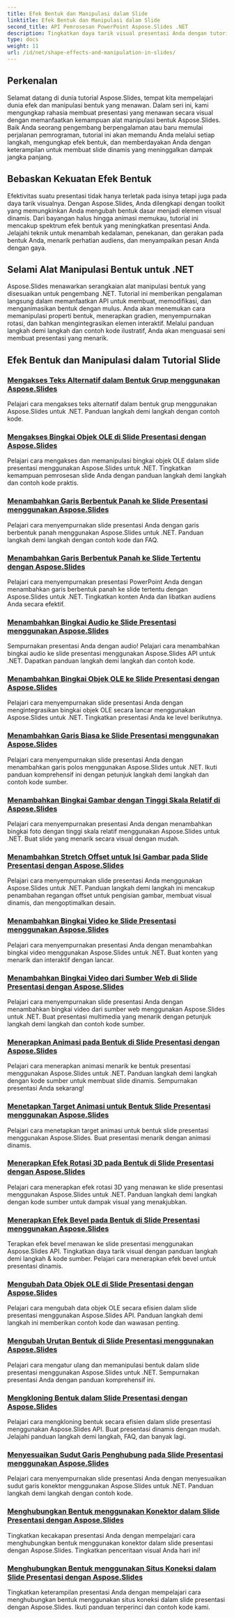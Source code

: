 ```yaml
---
title: Efek Bentuk dan Manipulasi dalam Slide
linktitle: Efek Bentuk dan Manipulasi dalam Slide
second_title: API Pemrosesan PowerPoint Aspose.Slides .NET
description: Tingkatkan daya tarik visual presentasi Anda dengan tutorial Aspose.Slides tentang efek dan manipulasi bentuk. Pelajari cara membuat slide menakjubkan menggunakan efek bentuk, animasi, dan banyak lagi.
type: docs
weight: 11
url: /id/net/shape-effects-and-manipulation-in-slides/
---
```


## Perkenalan

Selamat datang di dunia tutorial Aspose.Slides, tempat kita mempelajari dunia efek dan manipulasi bentuk yang menawan. Dalam seri ini, kami mengungkap rahasia membuat presentasi yang menawan secara visual dengan memanfaatkan kemampuan alat manipulasi bentuk Aspose.Slides. Baik Anda seorang pengembang berpengalaman atau baru memulai perjalanan pemrograman, tutorial ini akan memandu Anda melalui setiap langkah, mengungkap efek bentuk, dan memberdayakan Anda dengan keterampilan untuk membuat slide dinamis yang meninggalkan dampak jangka panjang.

## Bebaskan Kekuatan Efek Bentuk

Efektivitas suatu presentasi tidak hanya terletak pada isinya tetapi juga pada daya tarik visualnya. Dengan Aspose.Slides, Anda dilengkapi dengan toolkit yang memungkinkan Anda mengubah bentuk dasar menjadi elemen visual dinamis. Dari bayangan halus hingga animasi memukau, tutorial ini mencakup spektrum efek bentuk yang meningkatkan presentasi Anda. Jelajahi teknik untuk menambah kedalaman, penekanan, dan gerakan pada bentuk Anda, menarik perhatian audiens, dan menyampaikan pesan Anda dengan gaya.

## Selami Alat Manipulasi Bentuk untuk .NET

Aspose.Slides menawarkan serangkaian alat manipulasi bentuk yang disesuaikan untuk pengembang .NET. Tutorial ini memberikan pengalaman langsung dalam memanfaatkan API untuk membuat, memodifikasi, dan menganimasikan bentuk dengan mulus. Anda akan menemukan cara memanipulasi properti bentuk, menerapkan gradien, menyempurnakan rotasi, dan bahkan mengintegrasikan elemen interaktif. Melalui panduan langkah demi langkah dan contoh kode ilustratif, Anda akan menguasai seni membuat presentasi yang menarik.

## Efek Bentuk dan Manipulasi dalam Tutorial Slide
### [Mengakses Teks Alternatif dalam Bentuk Grup menggunakan Aspose.Slides](./accessing-alt-text-group-shapes/)
Pelajari cara mengakses teks alternatif dalam bentuk grup menggunakan Aspose.Slides untuk .NET. Panduan langkah demi langkah dengan contoh kode.
### [Mengakses Bingkai Objek OLE di Slide Presentasi dengan Aspose.Slides](./accessing-ole-object-frames/)
Pelajari cara mengakses dan memanipulasi bingkai objek OLE dalam slide presentasi menggunakan Aspose.Slides untuk .NET. Tingkatkan kemampuan pemrosesan slide Anda dengan panduan langkah demi langkah dan contoh kode praktis.
### [Menambahkan Garis Berbentuk Panah ke Slide Presentasi menggunakan Aspose.Slides](./adding-arrow-shaped-lines/)
Pelajari cara menyempurnakan slide presentasi Anda dengan garis berbentuk panah menggunakan Aspose.Slides untuk .NET. Panduan langkah demi langkah dengan contoh kode dan FAQ.
### [Menambahkan Garis Berbentuk Panah ke Slide Tertentu dengan Aspose.Slides](./adding-arrow-lines-to-specific-slides/)
Pelajari cara menyempurnakan presentasi PowerPoint Anda dengan menambahkan garis berbentuk panah ke slide tertentu dengan Aspose.Slides untuk .NET. Tingkatkan konten Anda dan libatkan audiens Anda secara efektif.
### [Menambahkan Bingkai Audio ke Slide Presentasi menggunakan Aspose.Slides](./adding-audio-frames/)
Sempurnakan presentasi Anda dengan audio! Pelajari cara menambahkan bingkai audio ke slide presentasi menggunakan Aspose.Slides API untuk .NET. Dapatkan panduan langkah demi langkah dan contoh kode.
### [Menambahkan Bingkai Objek OLE ke Slide Presentasi dengan Aspose.Slides](./adding-ole-object-frames/)
Pelajari cara menyempurnakan slide presentasi Anda dengan mengintegrasikan bingkai objek OLE secara lancar menggunakan Aspose.Slides untuk .NET. Tingkatkan presentasi Anda ke level berikutnya.
### [Menambahkan Garis Biasa ke Slide Presentasi menggunakan Aspose.Slides](./adding-plain-lines/)
Pelajari cara menyempurnakan slide presentasi Anda dengan menambahkan garis polos menggunakan Aspose.Slides untuk .NET. Ikuti panduan komprehensif ini dengan petunjuk langkah demi langkah dan contoh kode sumber.
### [Menambahkan Bingkai Gambar dengan Tinggi Skala Relatif di Aspose.Slides](./adding-picture-frames-relative-scale/)
Pelajari cara menyempurnakan presentasi Anda dengan menambahkan bingkai foto dengan tinggi skala relatif menggunakan Aspose.Slides untuk .NET. Buat slide yang menarik secara visual dengan mudah.
### [Menambahkan Stretch Offset untuk Isi Gambar pada Slide Presentasi dengan Aspose.Slides](./adding-stretch-offset-image-fill/)
Pelajari cara menyempurnakan slide presentasi Anda menggunakan Aspose.Slides untuk .NET. Panduan langkah demi langkah ini mencakup penambahan regangan offset untuk pengisian gambar, membuat visual dinamis, dan mengoptimalkan desain.
### [Menambahkan Bingkai Video ke Slide Presentasi menggunakan Aspose.Slides](./adding-video-frames/)
Pelajari cara menyempurnakan presentasi Anda dengan menambahkan bingkai video menggunakan Aspose.Slides untuk .NET. Buat konten yang menarik dan interaktif dengan lancar.
### [Menambahkan Bingkai Video dari Sumber Web di Slide Presentasi dengan Aspose.Slides](./adding-video-frames-from-web-source/)
Pelajari cara menyempurnakan slide presentasi Anda dengan menambahkan bingkai video dari sumber web menggunakan Aspose.Slides untuk .NET. Buat presentasi multimedia yang menarik dengan petunjuk langkah demi langkah dan contoh kode sumber.
### [Menerapkan Animasi pada Bentuk di Slide Presentasi dengan Aspose.Slides](./applying-animations-to-shapes/)
Pelajari cara menerapkan animasi menarik ke bentuk presentasi menggunakan Aspose.Slides untuk .NET. Panduan langkah demi langkah dengan kode sumber untuk membuat slide dinamis. Sempurnakan presentasi Anda sekarang!
### [Menetapkan Target Animasi untuk Bentuk Slide Presentasi menggunakan Aspose.Slides](./setting-animation-targets-shapes/)
Pelajari cara menetapkan target animasi untuk bentuk slide presentasi menggunakan Aspose.Slides. Buat presentasi menarik dengan animasi dinamis.
### [Menerapkan Efek Rotasi 3D pada Bentuk di Slide Presentasi dengan Aspose.Slides](./applying-3d-rotation-effect-shapes/)
Pelajari cara menerapkan efek rotasi 3D yang menawan ke slide presentasi menggunakan Aspose.Slides untuk .NET. Panduan langkah demi langkah dengan kode sumber untuk dampak visual yang menakjubkan.
### [Menerapkan Efek Bevel pada Bentuk di Slide Presentasi menggunakan Aspose.Slides](./applying-bevel-effects-shapes/)
Terapkan efek bevel menawan ke slide presentasi menggunakan Aspose.Slides API. Tingkatkan daya tarik visual dengan panduan langkah demi langkah & kode sumber. Pelajari cara menerapkan efek bevel untuk presentasi dinamis.
### [Mengubah Data Objek OLE di Slide Presentasi dengan Aspose.Slides](./changing-ole-object-data/)
Pelajari cara mengubah data objek OLE secara efisien dalam slide presentasi menggunakan Aspose.Slides API. Panduan langkah demi langkah ini memberikan contoh kode dan wawasan penting.
### [Mengubah Urutan Bentuk di Slide Presentasi menggunakan Aspose.Slides](./changing-order-shapes/)
Pelajari cara mengatur ulang dan memanipulasi bentuk dalam slide presentasi menggunakan Aspose.Slides untuk .NET. Sempurnakan presentasi Anda dengan panduan komprehensif ini.
### [Mengkloning Bentuk dalam Slide Presentasi dengan Aspose.Slides](./cloning-shapes/)
Pelajari cara mengkloning bentuk secara efisien dalam slide presentasi menggunakan Aspose.Slides API. Buat presentasi dinamis dengan mudah. Jelajahi panduan langkah demi langkah, FAQ, dan banyak lagi.
### [Menyesuaikan Sudut Garis Penghubung pada Slide Presentasi menggunakan Aspose.Slides](./adjusting-connector-line-angles/)
Pelajari cara menyempurnakan slide presentasi Anda dengan menyesuaikan sudut garis konektor menggunakan Aspose.Slides untuk .NET. Panduan langkah demi langkah dengan contoh kode.
### [Menghubungkan Bentuk menggunakan Konektor dalam Slide Presentasi dengan Aspose.Slides](./connecting-shapes-using-connectors/)
Tingkatkan kecakapan presentasi Anda dengan mempelajari cara menghubungkan bentuk menggunakan konektor dalam slide presentasi dengan Aspose.Slides. Tingkatkan penceritaan visual Anda hari ini!
### [Menghubungkan Bentuk menggunakan Situs Koneksi dalam Slide Presentasi dengan Aspose.Slides](./connecting-shape-using-connection-site/)
Tingkatkan keterampilan presentasi Anda dengan mempelajari cara menghubungkan bentuk menggunakan situs koneksi dalam slide presentasi dengan Aspose.Slides. Ikuti panduan terperinci dan contoh kode kami.